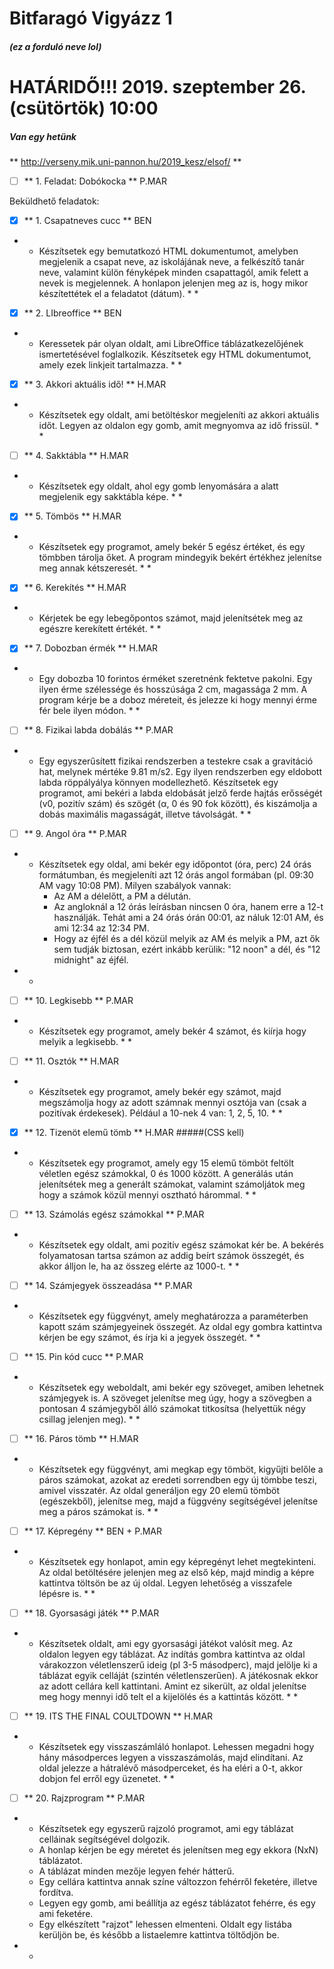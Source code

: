 # Bitfaragó Vigyázz 1
##### (ez a forduló neve lol)
# HATÁRIDŐ!!! 2019. szeptember 26. (csütörtök) 10:00
##### Van egy hetünk
** http://verseny.mik.uni-pannon.hu/2019_kesz/elsof/ **

- [ ] ** 1. Feladat: Dobókocka ** P.MAR

Beküldhető feladatok:

- [x] ** 1. Csapatneves cucc ** BEN
* * Készítsetek egy bemutatkozó HTML dokumentumot, amelyben megjelenik a csapat neve, az iskolájának neve, a felkészítő tanár neve, valamint külön fényképek minden csapattagól, amik felett a nevek is megjelennek. A honlapon jelenjen meg az is, hogy mikor készítettétek el a feladatot (dátum). * *

- [x] ** 2. LIbreoffice ** BEN
* * Keressetek pár olyan oldalt, ami LibreOffice táblázatkezelőjének ismertetésével foglalkozik. Készítsetek egy HTML dokumentumot, amely ezek linkjeit tartalmazza. * *

- [x] ** 3. Akkori aktuális idő! ** H.MAR
* * Készítsetek egy oldalt, ami betöltéskor megjeleníti az akkori aktuális időt. Legyen az oldalon egy gomb, amit megnyomva az idő frissül. * *

- [ ] ** 4. Sakktábla ** H.MAR
* * Készítsetek egy oldalt, ahol egy gomb lenyomására a alatt megjelenik egy sakktábla képe. * *


- [x] ** 5. Tömbös ** H.MAR
* * Készítsetek egy programot, amely bekér 5 egész értéket, és egy tömbben tárolja őket. A program mindegyik bekért értékhez jelenítse meg annak kétszeresét. * *

- [x] ** 6. Kerekítés ** H.MAR
* * Kérjetek be egy lebegőpontos számot, majd jelenítsétek meg az egészre kerekített értékét. * *

- [x] ** 7. Dobozban érmék ** H.MAR
* * Egy dobozba 10 forintos érméket szeretnénk fektetve pakolni. Egy ilyen érme szélessége és hosszúsága 2 cm, magassága 2 mm. A program kérje be a doboz méreteit, és jelezze ki hogy mennyi érme fér bele ilyen módon. * *

- [ ] ** 8. Fizikai labda dobálás ** P.MAR
* * Egy egyszerűsített fizikai rendszerben a testekre csak a gravitáció hat, melynek mértéke 9.81 m/s2. Egy ilyen rendszerben egy eldobott labda röppályálya könnyen modellezhető. Készítsetek egy programot, ami bekéri a labda eldobását jelző ferde hajtás erősségét (v0, pozitív szám) és szögét (α, 0 és 90 fok között), és kiszámolja a dobás maximális magasságát, illetve távolságát. * *

- [ ] ** 9. Angol óra ** P.MAR
* * Készítsetek egy oldal, ami bekér egy időpontot (óra, perc) 24 órás formátumban, és megjeleníti azt 12 órás angol formában (pl. 09:30 AM vagy 10:08 PM). Milyen szabályok vannak:
    - Az AM a délelőtt, a PM a délután.
    - Az angloknál a 12 órás leírásban nincsen 0 óra, hanem erre a 12-t használják. Tehát ami a 24 órás órán 00:01, az náluk 12:01 AM, és ami 12:34 az 12:34 PM.
    - Hogy az éjfél és a dél közül melyik az AM és melyik a PM, azt ők sem tudják biztosan, ezért inkább kerülik: "12 noon" a dél, és "12 midnight" az éjfél.
 * *
 
- [ ] ** 10. Legkisebb ** P.MAR
* * Készítsetek egy programot, amely bekér 4 számot, és kiírja hogy melyik a legkisebb. * *

- [ ] ** 11. Osztók ** H.MAR
* * Készítsetek egy programot, amely bekér egy számot, majd megszámolja hogy az adott számnak mennyi osztója van (csak a pozitívak érdekesek). Például a 10-nek 4 van: 1, 2, 5, 10. * *

- [x] ** 12. Tizenöt elemű tömb ** H.MAR #####(CSS kell)
* * Készítsetek egy programot, amely egy 15 elemű tömböt feltölt véletlen egész számokkal, 0 és 1000 között. A generálás után jelenítsétek meg a generált számokat, valamint számoljátok meg hogy a számok közül mennyi osztható hárommal. * *

- [ ] ** 13. Számolás egész számokkal ** P.MAR
* * Készítsetek egy oldalt, ami pozitív egész számokat kér be. A bekérés folyamatosan tartsa számon az addig beírt számok összegét, és akkor álljon le, ha az összeg elérte az 1000-t. * *

- [ ] ** 14. Számjegyek összeadása ** P.MAR
* * Készítsetek egy függvényt, amely meghatározza a paraméterben kapott szám számjegyeinek összegét. Az oldal egy gombra kattintva kérjen be egy számot, és írja ki a jegyek összegét. * *

- [ ] ** 15. Pin kód cucc ** P.MAR
* * Készítsetek egy weboldalt, ami bekér egy szöveget, amiben lehetnek számjegyek is. A szöveget jelenítse meg úgy, hogy a szövegben a pontosan 4 számjegyből álló számokat titkosítsa (helyettük négy csillag jelenjen meg). * *

- [ ] ** 16. Páros tömb ** H.MAR
* * Készítsetek egy függvényt, ami megkap egy tömböt, kigyűjti belőle a páros számokat, azokat az eredeti sorrendben egy új tömbbe teszi, amivel visszatér. Az oldal generáljon egy 20 elemű tömböt (egészekből), jelenítse meg, majd a függvény segítségével jelenítse meg a páros számokat is. * *

- [ ] ** 17. Képregény ** BEN + P.MAR
* * Készítsetek egy honlapot, amin egy képregényt lehet megtekinteni. Az oldal betöltésére jelenjen meg az első kép, majd mindig a képre kattintva töltsön be az új oldal. Legyen lehetőség a visszafele lépésre is. * *

- [ ] ** 18. Gyorsasági játék ** P.MAR
* * Készítsetek oldalt, ami egy gyorsasági játékot valósít meg. Az oldalon legyen egy táblázat. Az indítás gombra kattintva az oldal várakozzon véletlenszerű ideig (pl 3-5 másodperc), majd jelölje ki a táblázat egyik celláját (szintén véletlenszerűen). A játékosnak ekkor az adott cellára kell kattintani. Amint ez sikerült, az oldal jelenítse meg hogy mennyi idő telt el a kijelölés és a kattintás között. * *

- [ ] ** 19. ITS THE FINAL COULTDOWN ** H.MAR
* * Készítsetek egy visszaszámláló honlapot. Lehessen megadni hogy hány másodperces legyen a visszaszámolás, majd elindítani. Az oldal jelezze a hátralévő másodperceket, és ha eléri a 0-t, akkor dobjon fel erről egy üzenetet. * *

- [ ] ** 20. Rajzprogram ** P.MAR
* *  Készítsetek egy egyszerű rajzoló programot, ami egy táblázat celláinak segítségével dolgozik.
    - A honlap kérjen be egy méretet és jelenítsen meg egy ekkora (NxN) táblázatot.
    - A táblázat minden mezője legyen fehér hátterű.
    - Egy cellára kattintva annak színe változzon fehérről feketére, illetve fordítva.
    - Legyen egy gomb, ami beállítja az egész táblázatot fehérre, és egy ami feketére.
    - Egy elkészített "rajzot" lehessen elmenteni. Oldalt egy listába kerüljön be, és később a listaelemre kattintva töltődjön be.
* *
